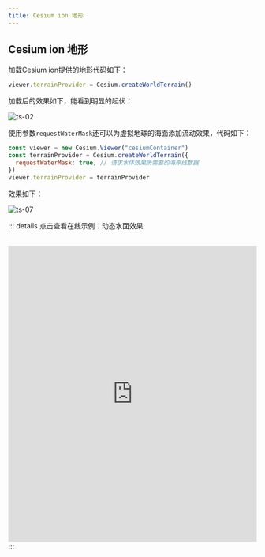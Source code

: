 ```yaml
---
title: Cesium ion 地形
---
```


## Cesium ion 地形

加载Cesium ion提供的地形代码如下：

```javascript
viewer.terrainProvider = Cesium.createWorldTerrain()
```

加载后的效果如下，能看到明显的起伏：

![ts-02](/assets/img/guide/ts-02.png)

使用参数`requestWaterMask`还可以为虚拟地球的海面添加流动效果，代码如下：

```javascript
const viewer = new Cesium.Viewer("cesiumContainer")
const terrainProvider = Cesium.createWorldTerrain({
  requestWaterMask: true, // 请求水体效果所需要的海岸线数据
})
viewer.terrainProvider = terrainProvider
```

效果如下：

![ts-07](/assets/img/guide/ts-07.gif)

::: details 点击查看在线示例：动态水面效果

<br/>
 <iframe
 height=600 
 width=100% 
 src="https://cesium.product.vrteam.top/terrain/waterMask.html"  
 frameborder=0 >
 </iframe>
:::